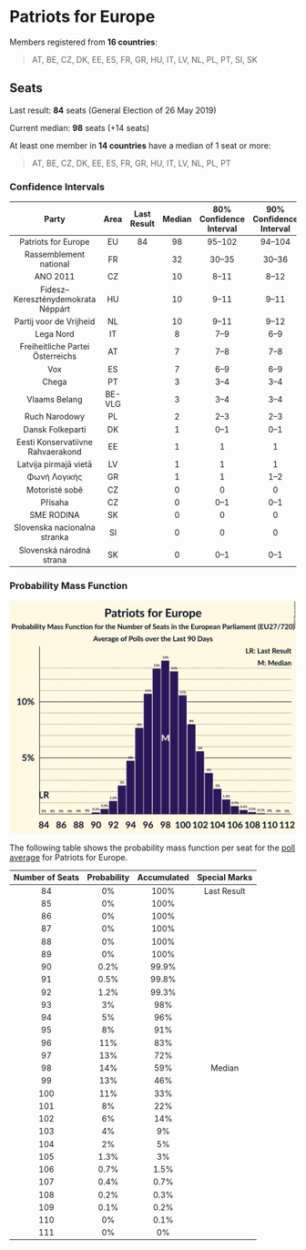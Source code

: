 # Patriots for Europe

Members registered from **16 countries**:

> AT, BE, CZ, DK, EE, ES, FR, GR, HU, IT, LV, NL, PL, PT, SI, SK

## Seats

Last result: **84** seats (General Election of 26 May 2019)

Current median: **98** seats (+14 seats)

At least one member in **14 countries** have a median of 1 seat or more:

> AT, BE, CZ, DK, EE, ES, FR, GR, HU, IT, LV, NL, PL, PT

### Confidence Intervals

| Party | Area | Last Result | Median | 80% Confidence Interval | 90% Confidence Interval | 95% Confidence Interval | 99% Confidence Interval |
|:-----:|:----:|:-----------:|:------:|:-----------------------:|:-----------------------:|:-----------------------:|:-----------------------:|
| Patriots for Europe | EU | 84 | 98 | 95–102 | 94–104 | 93–105 | 91–107 |
| Rassemblement national | FR | | 32 | 30–35 | 30–36 | 30–37 | 29–40 |
| ANO 2011 | CZ | | 10 | 8–11 | 8–12 | 8–12 | 7–12 |
| Fidesz–Kereszténydemokrata Néppárt | HU | | 10 | 9–11 | 9–11 | 9–12 | 8–12 |
| Partij voor de Vrijheid | NL | | 10 | 9–11 | 9–12 | 9–12 | 9–12 |
| Lega Nord | IT | | 8 | 7–9 | 6–9 | 6–9 | 6–10 |
| Freiheitliche Partei Österreichs | AT | | 7 | 7–8 | 7–8 | 7–8 | 7–8 |
| Vox | ES | | 7 | 6–9 | 6–9 | 6–9 | 5–10 |
| Chega | PT | | 3 | 3–4 | 3–4 | 3–4 | 2–4 |
| Vlaams Belang | BE-VLG | | 3 | 3–4 | 3–4 | 3–4 | 3–4 |
| Ruch Narodowy | PL | | 2 | 2–3 | 2–3 | 1–4 | 1–4 |
| Dansk Folkeparti | DK | | 1 | 0–1 | 0–1 | 0–1 | 0–1 |
| Eesti Konservatiivne Rahvaerakond | EE | | 1 | 1 | 1 | 0–1 | 0–1 |
| Latvija pirmajā vietā | LV | | 1 | 1 | 1 | 1 | 1 |
| Φωνή Λογικής | GR | | 1 | 1 | 1–2 | 1–2 | 0–2 |
| Motoristé sobě | CZ | | 0 | 0 | 0 | 0 | 0 |
| Přísaha | CZ | | 0 | 0–1 | 0–1 | 0–1 | 0–2 |
| SME RODINA | SK | | 0 | 0 | 0 | 0 | 0–1 |
| Slovenska nacionalna stranka | SI | | 0 | 0 | 0 | 0 | 0 |
| Slovenská národná strana | SK | | 0 | 0–1 | 0–1 | 0–1 | 0–1 |

### Probability Mass Function

![Graph with seats probability mass function not yet produced](average-2024-11-30-seats-pmf-patriotsforeurope.png "Seats Probability Mass Function")

The following table shows the probability mass function per seat for the [poll average](average-2024-11-30.html) for Patriots for Europe.

| Number of Seats | Probability | Accumulated | Special Marks |
|:---------------:|:-----------:|:-----------:|:-------------:|
| 84 | 0% | 100% | Last Result |
| 85 | 0% | 100% |  |
| 86 | 0% | 100% |  |
| 87 | 0% | 100% |  |
| 88 | 0% | 100% |  |
| 89 | 0% | 100% |  |
| 90 | 0.2% | 99.9% |  |
| 91 | 0.5% | 99.8% |  |
| 92 | 1.2% | 99.3% |  |
| 93 | 3% | 98% |  |
| 94 | 5% | 96% |  |
| 95 | 8% | 91% |  |
| 96 | 11% | 83% |  |
| 97 | 13% | 72% |  |
| 98 | 14% | 59% | Median |
| 99 | 13% | 46% |  |
| 100 | 11% | 33% |  |
| 101 | 8% | 22% |  |
| 102 | 6% | 14% |  |
| 103 | 4% | 9% |  |
| 104 | 2% | 5% |  |
| 105 | 1.3% | 3% |  |
| 106 | 0.7% | 1.5% |  |
| 107 | 0.4% | 0.7% |  |
| 108 | 0.2% | 0.3% |  |
| 109 | 0.1% | 0.2% |  |
| 110 | 0% | 0.1% |  |
| 111 | 0% | 0% |  |


